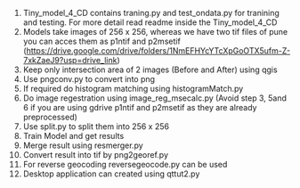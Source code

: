 1. Tiny_model_4_CD contains traning.py and test_ondata.py for tranining and testing. For more detail read readme inside the Tiny_model_4_CD
2. Models take images of 256 x 256, whereas we have two tif files of pune you can acces them as p1ntif and p2msetif (https://drive.google.com/drive/folders/1NmEFHYcYTcXpGoOTX5ufm-Z-7xkZaeJ9?usp=drive_link)
3. Keep only intersection area of 2 images (Before and After) using qgis
4. Use pngconv.py to convert into png
5. If required do histogram matching using histogramMatch.py
6. Do image regestration using image_reg_msecalc.py (Avoid step 3, 5and 6 if you are using gdrive p1ntif and p2msetif as they are already preprocessed)
7. Use split.py to split them into 256 x 256
8. Train Model and get results
9. Merge result using resmerger.py
10. Convert result into tif by png2georef.py
11. For reverse geocoding reversegeocode.py can be used
12. Desktop application can created using qttut2.py
